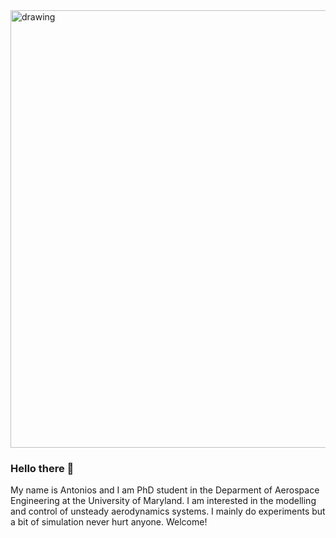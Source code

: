 <img src="IMG-9647.jpg" alt="drawing" width="700"/>

### Hello there 👋
My name is Antonios and I am PhD student in the Deparment of Aerospace Engineering at the University of Maryland. I am interested in the modelling and control of unsteady aerodynamics systems. I mainly do experiments but a bit of simulation never hurt anyone. Welcome! 


<!--
**antoniosgeme/antoniosgeme** is a ✨ _special_ ✨ repository because its `README.md` (this file) appears on your GitHub profile.

Here are some ideas to get you started:

- 🔭 I’m currently working on ...
- 🌱 I’m currently learning ...
- 👯 I’m looking to collaborate on ...
- 🤔 I’m looking for help with ...
- 💬 Ask me about ...
- 📫 How to reach me: ...
- 😄 Pronouns: ...
- ⚡ Fun fact: ...
-->
